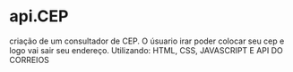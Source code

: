 # api.CEP
criação de um consultador de CEP. O úsuario irar poder colocar seu cep e logo vai sair seu endereço. Utilizando: HTML, CSS, JAVASCRIPT E API DO CORREIOS
